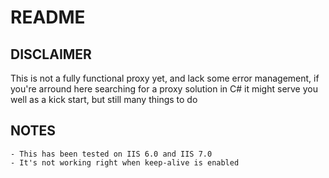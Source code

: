 README
== 

DISCLAIMER
--

This is not a fully functional proxy yet, and lack some error management, if you're arround here searching for a proxy solution in C# it might serve you well as a kick start, but still many things to do

NOTES
--

    - This has been tested on IIS 6.0 and IIS 7.0
    - It's not working right when keep-alive is enabled


